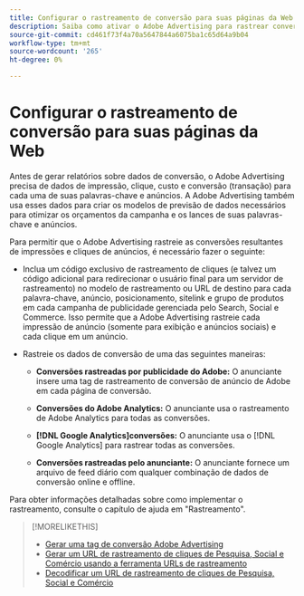 ```yaml
---
title: Configurar o rastreamento de conversão para suas páginas da Web
description: Saiba como ativar o Adobe Advertising para rastrear conversões resultantes de impressões e cliques de anúncios.
source-git-commit: cd461f73f4a70a5647844a6075ba1c65d64a9b04
workflow-type: tm+mt
source-wordcount: '265'
ht-degree: 0%

---
```


# Configurar o rastreamento de conversão para suas páginas da Web

Antes de gerar relatórios sobre dados de conversão, o Adobe Advertising precisa de dados de impressão, clique, custo e conversão (transação) para cada uma de suas palavras-chave e anúncios. A Adobe Advertising também usa esses dados para criar os modelos de previsão de dados necessários para otimizar os orçamentos da campanha e os lances de suas palavras-chave e anúncios.

Para permitir que o Adobe Advertising rastreie as conversões resultantes de impressões e cliques de anúncios, é necessário fazer o seguinte:

* Inclua um código exclusivo de rastreamento de cliques (e talvez um código adicional para redirecionar o usuário final para um servidor de rastreamento) no modelo de rastreamento ou URL de destino para cada palavra-chave, anúncio, posicionamento, sitelink e grupo de produtos em cada campanha de publicidade gerenciada pelo Search, Social e Commerce. Isso permite que a Adobe Advertising rastreie cada impressão de anúncio (somente para exibição e anúncios sociais) e cada clique em um anúncio.

* Rastreie os dados de conversão de uma das seguintes maneiras:

   * **Conversões rastreadas por publicidade do Adobe:** O anunciante insere uma tag de rastreamento de conversão de anúncio de Adobe em cada página de conversão.

   * **Conversões do Adobe Analytics:** O anunciante usa o rastreamento de Adobe Analytics para todas as conversões.

   * **[!DNL Google Analytics]conversões:** O anunciante usa o [!DNL Google Analytics] para rastrear todas as conversões.

   * **Conversões rastreadas pelo anunciante:** O anunciante fornece um arquivo de feed diário com qualquer combinação de dados de conversão online e offline.

Para obter informações detalhadas sobre como implementar o rastreamento, consulte o capítulo de ajuda em &quot;Rastreamento&quot;.

>[!MORELIKETHIS]
>
>* [Gerar uma tag de conversão Adobe Advertising](/help/search-social-commerce/tools/conversion-tag-generate.md)
>* [Gerar um URL de rastreamento de cliques de Pesquisa, Social e Comércio usando a ferramenta URLs de rastreamento](/help/search-social-commerce/tools/click-tracking-url-generate.md)
>* [Decodificar um URL de rastreamento de cliques de Pesquisa, Social e Comércio](/help/search-social-commerce/tools/click-tracking-url-decode.md)

